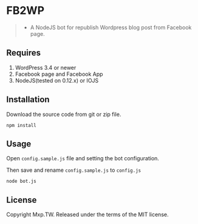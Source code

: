# FB2WP 

> - A NodeJS bot for republish Wordpress blog post from Facebook page.

## Requires 

1. WordPress 3.4 or newer
2. Facebook page and Facebook App
3. NodeJS(tested on 0.12.x) or IOJS

## Installation

Download the source code from git or zip file.

```
npm install 
```

## Usage

Open `config.sample.js` file and setting the bot configuration.

Then save and rename `config.sample.js` to `config.js`

```
node bot.js
```

## License

Copyright Mxp.TW. Released under the terms of the MIT license.
